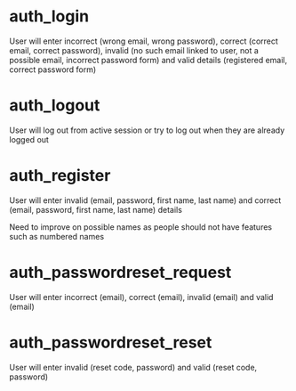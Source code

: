 # auth_login
User will enter incorrect (wrong email, wrong password), correct (correct email, correct password), invalid (no such email linked to user, not a possible email, incorrect password form) and valid details (registered email, correct password form)

# auth_logout
User will log out from active session or try to log out when they are already logged out

# auth_register
User will enter invalid (email, password, first name, last name) and correct (email, password, first name, last name) details

Need to improve on possible names as people should not have features such as numbered names

# auth_passwordreset_request
User will enter incorrect (email), correct (email), invalid (email) and valid (email)

# auth_passwordreset_reset
User will enter invalid (reset code, password) and valid (reset code, password)
